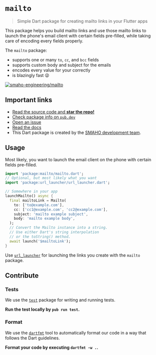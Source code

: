 # `mailto`

> Simple Dart package for creating mailto links in your Flutter apps

This package helps you build mailto links and use those mailto links to launch the phone's email client with certain fields pre-filled, while taking care of encoding every fields properly.

The `mailto` package:

* supports one or many `to`, `cc`, and `bcc` fields
* supports custom body and subject for the emails
* encodes every value for your correctly
* is blazingly fast 😜

[![smaho-engineering/mailto](https://img.shields.io/static/v1?label=smaho-engineering&message=mailto&style=flat-square&logo=flutter&logoWidth=30&color=FF8200&labelColor=08589c&labelWidth=30)](https://github.com/smaho-engineering/mailto)

## Important links

* [Read the source code and **star the repo!**](https://github.com/smaho-engineering/mailto)
* [Check package info on `pub.dev`](https://pub.dev/packages/mailto)
* [Open an issue](https://github.com/smaho-engineering/mailto/issues)
* [Read the docs](https://pub.dev/documentation/mailto/latest/)
* This Dart package is created by the [SMAHO development team](https://github.com/smaho-engineering).

## Usage

Most likely, you want to launch the email client on the phone with certain fields pre-filled.

```dart
import 'package:mailto/mailto.dart';
// Optional, but most likely what you want
import 'package:url_launcher/url_launcher.dart';

// Somewhere in your app
launchMailto() async {
  final mailtoLink = Mailto(
    to: ['to@example.com'],
    cc: ['cc1@example.com', 'cc2@example.com'],
    subject: 'mailto example subject',
    body: 'mailto example body',
  );
  // Convert the Mailto instance into a string.
  // Use either Dart's string interpolation
  // or the toString() method.
  await launch('$mailtoLink');
}
```

Use [`url_launcher`](https://pub.dev/packages/url_launcher) for launching the links you create with the `mailto` package.

## Contribute

### Tests

We use the [`test`](https://pub.dev/packages/test) package for writing and running tests.

**Run the test locally by `pub run test`.**


### Format

We use the [`dartfmt`](https://dart.dev/tools/dartfmt) tool to automatically format our code in a way that follows the Dart guidelines.

**Format your code by executing `dartfmt -w .`.**

